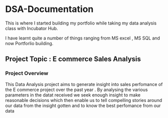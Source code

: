 # DSA-Documentation
This is where I started building my portfolio while taking my data analysis class with Incubator Hub.

I have learnt quite a number of things ranging from MS excel , MS SQL and now Portforlio building.

## Project Topic : E commerce Sales Analysis

### Project Overview
This Data Analysis project aims to generate insight into sales perfomance of the E commerce project
over the past year . By analysing the various parameters in the datat received we seek enough insight
to make reasonable decisions which then enable us to tell compelling stories around our data from 
the insight gotten and to know the best perfomance from our data 
